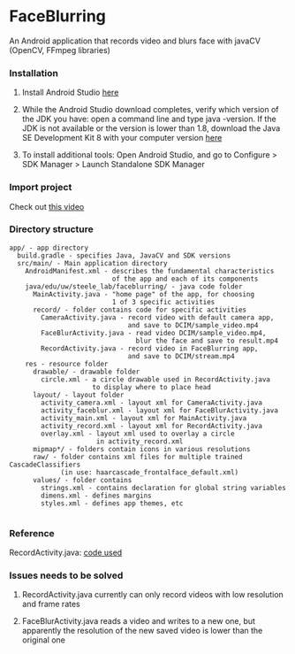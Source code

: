 # FaceBlurring

An Android application that records video and blurs face with javaCV (OpenCV, FFmpeg libraries)

### Installation

1) Install Android Studio [here](https://developer.android.com/studio/index.html)

2) While the Android Studio download completes, verify which version of the JDK you have: open a command line and type java -version. If the JDK is not available or the version is lower than 1.8, download the Java SE Development Kit 8 with your computer version [here](http://www.oracle.com/technetwork/java/javase/downloads/jdk8-downloads-2133151.html) 

3) To install additional tools: 
   Open Android Studio, and go to Configure > SDK Manager > Launch Standalone SDK Manager

### Import project
Check out [this video](https://www.youtube.com/watch?v=E0MjorpDWxc)

### Directory structure
~~~
app/ - app directory
  build.gradle - specifies Java, JavaCV and SDK versions
  src/main/ - Main application directory
    AndroidManifest.xml - describes the fundamental characteristics 
                          of the app and each of its components
    java/edu/uw/steele_lab/faceblurring/ - java code folder
      MainActivity.java - "home page" of the app, for choosing
                          1 of 3 specific activities
      record/ - folder contains code for specific activities
        CameraActivity.java - record video with default camera app, 
                              and save to DCIM/sample_video.mp4
        FaceBlurActivity.java - read video DCIM/sample_video.mp4, 
                                blur the face and save to result.mp4
        RecordActivity.java - record video in FaceBlurring app, 
                              and save to DCIM/stream.mp4
    res - resource folder
      drawable/ - drawable folder
        circle.xml - a circle drawable used in RecordActivity.java
                     to display where to place head
      layout/ - layout folder
        activity_camera.xml - layout xml for CameraActivity.java
        activity_faceblur.xml - layout xml for FaceBlurActivity.java
        activity_main.xml - layout xml for MainActivity.java
        activity_record.xml - layout xml for RecordActivity.java
        overlay.xml - layout xml used to overlay a circle 
                      in activity_record.xml
      mipmap*/ - folders contain icons in various resolutions
      raw/ - folder contains xml files for multiple trained CascadeClassifiers
             (in use: haarcascade_frontalface_default.xml)
      values/ - folder contains
        strings.xml - contains declaration for global string variables
        dimens.xml - defines margins
        styles.xml - defines app themes, etc
      
~~~

### Reference
RecordActivity.java: [code used](https://github.com/bytedeco/javacv/blob/master/samples/RecordActivity.java)

### Issues needs to be solved
1) RecordActivity.java currently can only record videos with low resolution and frame rates

2) FaceBlurActivity.java reads a video and writes to a new one, but apparently the resolution of the new saved video is lower than the original one
